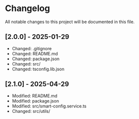 # Changelog

All notable changes to this project will be documented in this file.


## [2.0.0] - 2025-01-29

- Changed: .gitignore
- Changed: README.md
- Changed: package.json
- Changed: src/
- Changed: tsconfig.lib.json

## [2.1.0] - 2025-04-29

- Modified: README.md
- Modified: package.json
- Modified: src/smart-config.service.ts
- Changed: src/utils/
